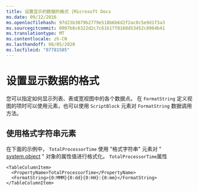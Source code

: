 ```yaml
---
title: 设置显示的数据的格式 |Microsoft Docs
ms.date: 09/12/2016
ms.openlocfilehash: 97d23b3079b2779e518b6b6d2f2ac0c5e9d1f3a3
ms.sourcegitcommit: 0907b8c6322d2c7c61b17f8168d53452c8964b41
ms.translationtype: MT
ms.contentlocale: zh-CN
ms.lasthandoff: 08/05/2020
ms.locfileid: "87781505"
---
```

# <a name="formatting-displayed-data"></a>设置显示数据的格式

您可以指定如何显示列表、表或宽视图中的各个数据点。 在 `FormatString` 定义视图的项时可以使用元素，也可以使用 `ScriptBlock` 元素对 `FormatString` 数据调用方法。

## <a name="using-the-formatstring-element"></a>使用格式字符串元素

在下面的示例中， `TotalProcessorTime` 使用 "格式字符串" 元素对 " [system.object](/dotnet/api/System.Diagnostics.Process) " 对象的属性值进行格式化。 `TotalProcessorTime`属性

```
<TableColumnItem>
  <PropertyName>TotalProcessorTime</PropertyName>
  <FormatString>{0:MMM}{0:dd}{0:HH}:{0:mm}</FormatString>
</TableColumnItem>
```

